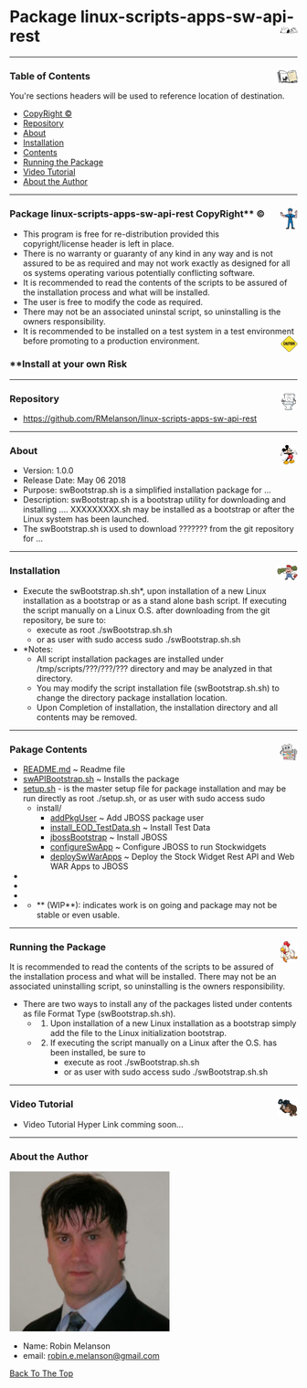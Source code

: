 # Package linux-scripts-apps-sw-api-rest<img src="./images/Rest1.png" width="6%" align= "right">
- - - -
### Table of Contents <img src="./images/dir3.png" width="7%" align= "right">
You're sections headers will be used to reference location of destination.

- [CopyRight ©](#CopyRight)
- [Repository](#Repository)
- [About](#About)
- [Installation](#Installation)
- [Contents](#Contents)
- [Running the Package](#Running-the-Package)
- [Video Tutorial](#Video-Tutoria)
- [About the Author](#About-the-Author)
- - - -
### <b>Package linux-scripts-apps-sw-api-rest CopyRight** ©</b> <img src="./images/policeman.png" width="6%" align= "right">

- This program is free for re-distribution provided this copyright/license header is left in place.  
- There is no warranty or guaranty of any kind in any way and is not assured to be as required and may not work exactly as designed for all os systems operating various potentially conflicting software.  
- It is recommended to read the contents of the scripts to be assured of the installation process and what will be installed. 
- The user is free to modify the code as required. 
- There may not be an associated uninstal script, so uninstalling is the owners responsibility.
- It is recommended to be installed on a test system in a test environment before promoting to a production environment.<img src="https://github.com/RMelanson/linux-scripts-bootstraps/blob/master/images/caution.png" width="6%" align= "right">
### <b>**Install at your own Risk</b>
- - - -
### Repository<img src="./images/repository.png" width="6%" align= "right">
- https://github.com/RMelanson/linux-scripts-apps-sw-api-rest
- - - -
### About<img src="./images/aboutMickey.png" width="6%" align= "right">
- Version: 1.0.0
- Release Date: May 06 2018
- Purpose: swBootstrap.sh is a simplified installation package for ...
- Description: swBootstrap.sh is a  bootstrap utility for downloading and installing .... XXXXXXXXX.sh may be installed as a bootstrap or after the Linux system has been launched. 
- The swBootstrap.sh is used to download ??????? from the git repository for ...
- - - -
### Installation<img src="./images/installation.png" width="7%" align= "right">
- Execute the swBootstrap.sh.sh*, upon installation of a new Linux installation as a bootstrap or as a stand alone bash script. If executing the script manually on a Linux O.S. after downloading from the git repository, be sure to:
  - execute as root ./swBootstrap.sh.sh
  - or as user with sudo access sudo ./swBootstrap.sh.sh
- *Notes: 
    - All script installation packages are installed under /tmp/scripts/???/???/??? directory and may be analyzed in that directory.
    - You may modify the script installation file (swBootstrap.sh.sh) to change the directory package installation location.
    - Upon Completion of installation, the installation directory and all contents may be removed.
- - - -
### Pakage Contents <img src="./images/contents.png" width="6%" align= "right">

- [README.md](./README.md) ~ Readme file
- [swAPIBootstrap.sh](./swAPIBootstrap.md)  ~ Installs the package
- [setup.sh](./setup.sh) - is the master setup file for package installation and may be run directly as root ./setup.sh, or as user with sudo access sudo
  - install/
    - [addPkgUser](./install/addPkgUser.sh) ~ Add JBOSS package user
    - [install_EOD_TestData.sh](./install/install_EOD_TestData.sh) ~ Install Test Data
    - [jbossBootstrap](./install/jbossBootstrap.sh) ~ Install JBOSS
    - [configureSwApp](./install/configureSwApp.sh) ~ Configure JBOSS to run Stockwidgets
    - [deploySwWarApps](./install/deploySwWarApps.sh) ~ Deploy the Stock Widget Rest API and Web WAR Apps to JBOSS
 -
-
-
- 
   - ** (WIP**): indicates work is on going and package may not be stable or even usable.
- - - -
### Running the Package<img src="./images/running.png" width="6%" align= "right">
It is recommended to read the contents of the scripts to be assured of the installation process and what will be installed.  There may not be an associated uninstalling script, so uninstalling is the owners responsibility.
- There are two ways to install any of the packages listed under contents as file Format Type (swBootstrap.sh.sh).
  - 1. Upon installation of a new Linux installation as a bootstrap simply add the file to the Linux initialization bootstrap.
  - 2. If executing the script manually on a Linux after the O.S. has been installed, be sure to
       - execute as root ./swBootstrap.sh.sh
       - or as user with sudo access sudo ./swBootstrap.sh.sh
- - - -
### Video Tutorial<img src="./images/video.png" width="7%" align= "right">
- Video Tutorial Hyper Link comming soon...
- - - - -
### About the Author
![Author Image](https://github.com/RMelanson/profile/blob/master/RobinPhoto.jpg)
- Name: Robin Melanson
- email: robin.e.melanson@gmail.com

[Back To The Top](#Package-Linux-scripts-bootstraps)
